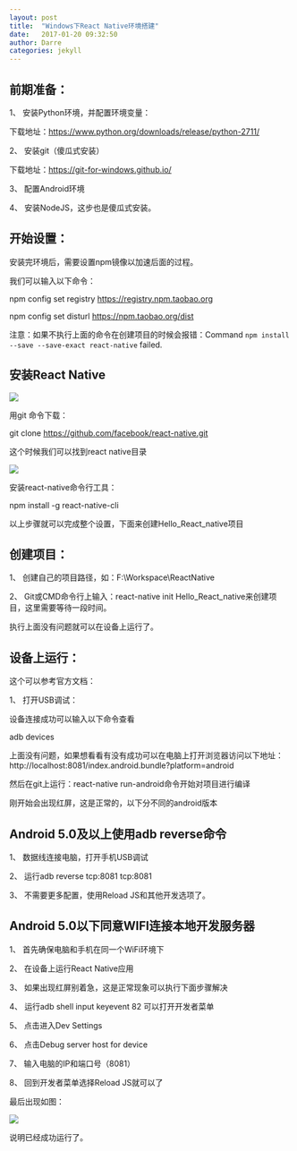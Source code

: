 ```yaml
---
layout: post
title:  "Windows下React Native环境搭建"
date:   2017-01-20 09:32:50
author: Darre
categories: jekyll
---
```


## 前期准备：

1、	安装Python环境，并配置环境变量：

下载地址：https://www.python.org/downloads/release/python-2711/ 

2、	安装git（傻瓜式安装）

下载地址：https://git-for-windows.github.io/

3、	配置Android环境

4、	安装NodeJS，这步也是傻瓜式安装。

## 开始设置：

安装完环境后，需要设置npm镜像以加速后面的过程。

我们可以输入以下命令：

npm config set registry https://registry.npm.taobao.org 

npm config set disturl https://npm.taobao.org/dist 

注意：如果不执行上面的命令在创建项目的时候会报错：Command `npm install --save --save-exact react-native` failed.

## 安装React Native

![](https://raw.githubusercontent.com/AriadneThread/ariadnethread.github.io/master/assets/posts/2017-01-20-react-native.png)

用git 命令下载：

git clone https://github.com/facebook/react-native.git

这个时候我们可以找到react native目录

![](https://raw.githubusercontent.com/AriadneThread/ariadnethread.github.io/master/assets/posts/2017-01-20-react_native_save.png)

安装react-native命令行工具：

npm install -g react-native-cli

以上步骤就可以完成整个设置，下面来创建Hello_React_native项目

## 创建项目：

1、	创建自己的项目路径，如：F:\Workspace\ReactNative

2、	Git或CMD命令行上输入：react-native init Hello_React_native来创建项目，这里需要等待一段时间。

执行上面没有问题就可以在设备上运行了。

## 设备上运行：

这个可以参考官方文档：

1、	打开USB调试：

设备连接成功可以输入以下命令查看

adb devices

上面没有问题，如果想看看有没有成功可以在电脑上打开浏览器访问以下地址：http://localhost:8081/index.android.bundle?platform=android

然后在git上运行：react-native run-android命令开始对项目进行编译

刚开始会出现红屏，这是正常的，以下分不同的android版本

## Android 5.0及以上使用adb reverse命令

1、	数据线连接电脑，打开手机USB调试

2、	运行adb reverse tcp:8081 tcp:8081

3、	不需要更多配置，使用Reload JS和其他开发选项了。

## Android 5.0以下同意WIFI连接本地开发服务器

1、	首先确保电脑和手机在同一个WiFi环境下

2、	在设备上运行React Native应用

3、	如果出现红屏别着急，这是正常现象可以执行下面步骤解决

4、	运行adb shell input keyevent 82 可以打开开发者菜单

5、	点击进入Dev Settings

6、	点击Debug server host for device

7、	输入电脑的IP和端口号（8081）

8、	回到开发者菜单选择Reload JS就可以了

最后出现如图：

![](https://raw.githubusercontent.com/AriadneThread/ariadnethread.github.io/master/assets/posts/2017-01-20-react-native-run.png)

说明已经成功运行了。
